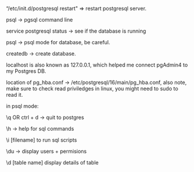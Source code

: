 “/etc/init.d/postgresql restart" => restart postgresql server.

psql -> pgsql command line

service postgresql status -> see if the database is running 

psql <database> -> psql mode for database, be careful.

createdb <database name> -> create database.

localhost is also known as 127.0.0.1, which helped me connect pgAdmin4 to my Postgres DB.

location of pg_hba.conf -> /etc/postgresql/16/main/pg_hba.conf, also note, make sure to check read priviledges in linux, you might need to sudo to read it.

in psql mode:

\q OR ctrl + d -> quit to postgres

\h -> help for sql commands

\i [filename] to run sql scripts

\du -> display users + permisions

\d [table name] display details of table



